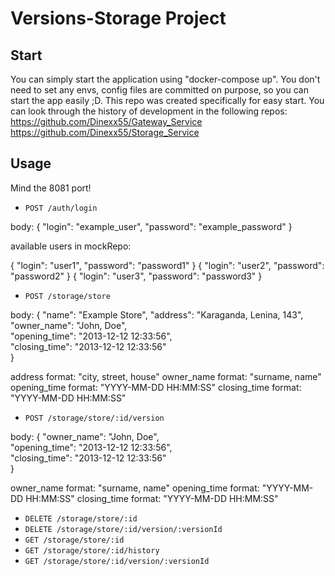 
# Versions-Storage Project

## Start
You can simply start the application using "docker-compose up". 
You don't need to set any envs, config files are committed on purpose,
so you can start the app easily ;D.
This repo was created specifically for easy start. 
You can look through the history of development in the following repos:
https://github.com/Dinexx55/Gateway_Service
https://github.com/Dinexx55/Storage_Service

## Usage

Mind the 8081 port!

- `POST /auth/login`

body:
{
  "login": "example_user",
  "password": "example_password"
}

available users in mockRepo:

{
  "login": "user1",
  "password": "password1"
}
{
  "login": "user2",
  "password": "password2"
}
{
  "login": "user3",
  "password": "password3"
}

- `POST /storage/store`

body:
{
    "name": "Example Store",
    "address": "Karaganda, Lenina, 143",                  
    "owner_name": "John, Doe",                 
    "opening_time": "2013-12-12 12:33:56",                  
    "closing_time": "2013-12-12 12:33:56"                   
}

address format:        "city, street, house"
owner_name format:     "surname, name"
opening_time format:   "YYYY-MM-DD HH:MM:SS"
closing_time format:   "YYYY-MM-DD HH:MM:SS"

- `POST /storage/store/:id/version`

body:
{
    "owner_name": "John, Doe",                          
    "opening_time": "2013-12-12 12:33:56",             
    "closing_time": "2013-12-12 12:33:56"                
}

owner_name format:     "surname, name"
opening_time format:   "YYYY-MM-DD HH:MM:SS"
closing_time format:   "YYYY-MM-DD HH:MM:SS"

- `DELETE /storage/store/:id`
- `DELETE /storage/store/:id/version/:versionId`
- `GET /storage/store/:id`
- `GET /storage/store/:id/history`
- `GET /storage/store/:id/version/:versionId`
    
